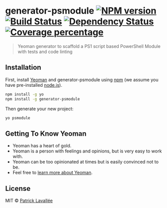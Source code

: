# generator-psmodule [![NPM version][npm-image]][npm-url] [![Build Status][travis-image]][travis-url] [![Dependency Status][daviddm-image]][daviddm-url] [![Coverage percentage][coveralls-image]][coveralls-url]
> Yeoman generator to scaffold a PS1 script based PowerShell Module with tests and code linting

## Installation

First, install [Yeoman](http://yeoman.io) and generator-psmodule using [npm](https://www.npmjs.com/) (we assume you have pre-installed [node.js](https://nodejs.org/)).

```bash
npm install -g yo
npm install -g generator-psmodule
```

Then generate your new project:

```bash
yo psmodule
```

## Getting To Know Yeoman

 * Yeoman has a heart of gold.
 * Yeoman is a person with feelings and opinions, but is very easy to work with.
 * Yeoman can be too opinionated at times but is easily convinced not to be.
 * Feel free to [learn more about Yeoman](http://yeoman.io/).

## License

MIT © [Patrick Lavallée]()


[npm-image]: https://badge.fury.io/js/generator-yeoman-powershell.svg
[npm-url]: https://npmjs.org/package/generator-yeoman-powershell
[travis-image]: https://travis-ci.org/decapent/generator-yeoman-powershell.svg?branch=master
[travis-url]: https://travis-ci.org/decapent/generator-yeoman-powershell
[daviddm-image]: https://david-dm.org/decapent/generator-yeoman-powershell.svg?theme=shields.io
[daviddm-url]: https://david-dm.org/decapent/generator-yeoman-powershell
[coveralls-image]: https://coveralls.io/repos/decapent/generator-yeoman-powershell/badge.svg
[coveralls-url]: https://coveralls.io/r/decapent/generator-yeoman-powershell
